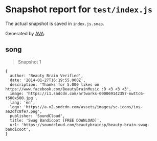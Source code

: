 # Snapshot report for `test/index.js`

The actual snapshot is saved in `index.js.snap`.

Generated by [AVA](https://avajs.dev).

## song

> Snapshot 1

    {
      author: 'Beauty Brain Verified',
      date: '2014-01-27T16:19:55.000Z',
      description: 'Thanks for 5.000 likes on https://www.facebook.com/BeautyBrainMusic :D <3 <3 <3',
      image: 'https://i1.sndcdn.com/artworks-000069142357-nwttc6-t500x500.jpg',
      lang: 'en',
      logo: 'https://a-v2.sndcdn.com/assets/images/sc-icons/ios-a62dfc8fe7.png',
      publisher: 'SoundCloud',
      title: 'Swag Bandicoot [FREE DOWNLOAD]',
      url: 'https://soundcloud.com/beautybrainsp/beauty-brain-swag-bandicoot',
    }
